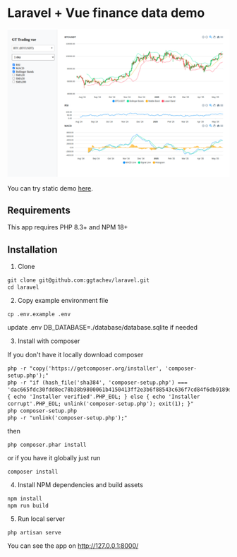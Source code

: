 # Laravel + Vue finance data demo

![preview](./preview.png?raw=true "Preview")

You can try static demo [here](https://ggtachev.github.io/laravel/staticdemo/demo.html).

## Requirements
This app requires PHP 8.3+ and NPM 18+

## Installation

1. Clone
```
git clone git@github.com:ggtachev/laravel.git
cd laravel
```

2. Copy example environment file

```
cp .env.example .env
```

update .env DB_DATABASE=./database/database.sqlite if needed

3. Install with composer

If you don't have it locally download composer
```
php -r "copy('https://getcomposer.org/installer', 'composer-setup.php');"
php -r "if (hash_file('sha384', 'composer-setup.php') === 'dac665fdc30fdd8ec78b38b9800061b4150413ff2e3b6f88543c636f7cd84f6db9189d43a81e5503cda447da73c7e5b6') { echo 'Installer verified'.PHP_EOL; } else { echo 'Installer corrupt'.PHP_EOL; unlink('composer-setup.php'); exit(1); }"
php composer-setup.php
php -r "unlink('composer-setup.php');"
```

then 
```
php composer.phar install
```

or if you have it globally just run
```
composer install
```


4. Install NPM dependencies and build assets
```
npm install
npm run build
```

5. Run local server 
```
php artisan serve
```

You can see the app on http://127.0.0.1:8000/